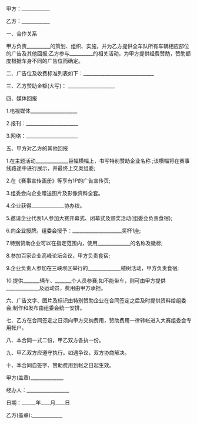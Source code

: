 
 


甲方：____________


乙方：____________


一、合作关系


甲方负责__________的策划、组织、实施，并为乙方提供全车队所有车辆相应部位的广告及其他回报;乙方参与__________的相关活动，为甲方提供经费赞助，赞助额度根据车身不同的广告位而确定。


二、广告位及收费标准列表如下：______________________________


三、乙方赞助金额(大写)： ____________________


四、媒体回报


1.电视媒体____________________


2.报刊：______________________


3.网络：______________________


五、甲方对乙方的其他回报


1.在主题活动______________巨幅横幅上，书写特别赞助企业名称 ;该横幅将在赛事线路途中进行展示，并最终上交奥组委;


2.在《赛事宣传画册》等享有1P的广告宣传页;


3.组委会向企业赠送图片及影像资料全套。


4.企业获得______________协办权。


5.邀请企业代表1人参加大赛开幕式、闭幕式及颁奖活动(组委会负责食宿);


6.向企业授牌。组委会授予：_____________________奖杯1座;


7.特别赞助企业可以在指定范围内，使用______________的名称及徽标;


8.参加百家企业高峰论坛会议，甲方负责食宿;


9.企业负责人参加在三峡坝区举行的______________植树活动，甲方负责食宿;


10.提供_______辆车、_______个人员参赛;如不能带车，则可由甲方提供______________及运动员，费用由甲方承担。


六、广告文字、图片及标识由特别赞助企业在合同签定之后及时提供资料给组委会;制作和发布由组委会统一安排。


七、乙方在合同签定之日须向甲方交纳费用，赞助费用一律转帐进入大赛组委会专用帐户。


八、本合同一式二份，甲乙双方各执一份。


九、甲乙双方应遵守执行。如遇争议，双方协商解决。


十、本合同自签字、赞助费用到帐之日起生效。


甲方(盖章)______________


经办人：__________________


日期：______年____月____日


乙方(盖章):_____________
 


 

 
 
 
 
 
  


  
 

  


  


  
 
 
 
 

